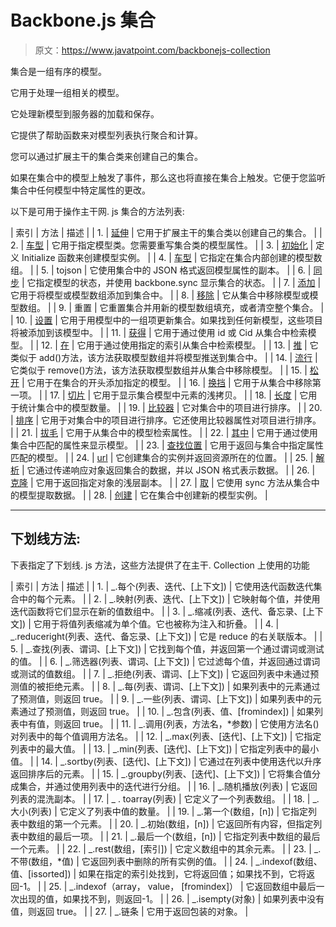 # Backbone.js 集合

> 原文：<https://www.javatpoint.com/backbonejs-collection>

集合是一组有序的模型。

它用于处理一组相关的模型。

它处理新模型到服务器的加载和保存。

它提供了帮助函数来对模型列表执行聚合和计算。

您可以通过扩展主干的集合类来创建自己的集合。

如果在集合中的模型上触发了事件，那么这也将直接在集合上触发。它便于您监听集合中任何模型中特定属性的更改。

以下是可用于操作主干网. js 集合的方法列表:

| 索引 | 方法 | 描述 |
| 1. | [延伸](backbonejs-collection-extend) | 它用于扩展主干的集合类以创建自己的集合。 |
| 2. | [车型](backbonejs-collection-model) | 它用于指定模型类。您需要重写集合类的模型属性。 |
| 3. | [初始化](backbonejs-collection-initialize) | 定义 Initialize 函数来创建模型实例。 |
| 4. | [车型](backbonejs-collection-models) | 它指定在集合内部创建的模型数组。 |
| 5. | tojson | 它使用集合中的 JSON 格式返回模型属性的副本。 |
| 6. | [同步](backbonejs-collection-sync) | 它指定模型的状态，并使用 backbone.sync 显示集合的状态。 |
| 7. | [添加](backbonejs-collection-add) | 它用于将模型或模型数组添加到集合中。 |
| 8. | [移除](backbonejs-collection-remove) | 它从集合中移除模型或模型数组。 |
| 9. | 重置 | 它重置集合并用新的模型数组填充，或者清空整个集合。 |
| 10. | [设置](backbonejs-collection-set) | 它用于用模型中的一组项更新集合。如果找到任何新模型，这些项目将被添加到该模型中。 |
| 11. | [获得](backbonejs-collection-get) | 它用于通过使用 id 或 Cid 从集合中检索模型。 |
| 12. | [在](backbonejs-collection-at) | 它用于通过使用指定的索引从集合中检索模型。 |
| 13. | [推](backbonejs-collection-push) | 它类似于 add()方法，该方法获取模型数组并将模型推送到集合中。 |
| 14. | [流行](backbonejs-collection-pop) | 它类似于 remove()方法，该方法获取模型数组并从集合中移除模型。 |
| 15. | [松开](backbonejs-collection-unshift) | 它用于在集合的开头添加指定的模型。 |
| 16. | [换挡](backbonejs-collection-shift) | 它用于从集合中移除第一项。 |
| 17. | [切片](backbonejs-collection-slice) | 它用于显示集合模型中元素的浅拷贝。 |
| 18. | [长度](backbonejs-collection-length) | 它用于统计集合中的模型数量。 |
| 19. | [比较器](backbonejs-collection-comparator) | 它对集合中的项目进行排序。 |
| 20. | [排序](backbonejs-collection-sort) | 它用于对集合中的项目进行排序。它还使用比较器属性对项目进行排序。 |
| 21. | [拔毛](backbonejs-collection-pluck) | 它用于从集合中的模型检索属性。 |
| 22. | [其中](backbonejs-collection-where) | 它用于通过使用集合中匹配的属性来显示模型。 |
| 23. | [查找位置](backbonejs-collection-findwhere) | 它用于返回与集合中指定属性匹配的模型。 |
| 24. | [url](backbonejs-collection-url) | 它创建集合的实例并返回资源所在的位置。 |
| 25. | [解析](backbonejs-collection-parse) | 它通过传递响应对象返回集合的数据，并以 JSON 格式表示数据。 |
| 26. | [克隆](backbonejs-collection-clone) | 它用于返回指定对象的浅层副本。 |
| 27. | [取](backbonejs-collection-fetch) | 它使用 sync 方法从集合中的模型提取数据。 |
| 28. | [创建](backbonejs-collection-create) | 它在集合中创建新的模型实例。 |

* * *

## 下划线方法:

下表指定了下划线. js 方法，这些方法提供了在主干. Collection 上使用的功能

| 索引 | 方法 | 描述 |
| 1. | _.每个(列表、迭代、[上下文]) | 它使用迭代函数迭代集合中的每个元素。 |
| 2. | _.映射(列表、迭代、[上下文]) | 它映射每个值，并使用迭代函数将它们显示在新的值数组中。 |
| 3. | _.缩减(列表、迭代、备忘录、[上下文]) | 它用于将值列表缩减为单个值。它也被称为注入和折叠。 |
| 4. | _.reduceright(列表、迭代、备忘录、[上下文]) | 它是 reduce 的右关联版本。 |
| 5. | _.查找(列表、谓词、[上下文]) | 它找到每个值，并返回第一个通过谓词或测试的值。 |
| 6. | _.筛选器(列表、谓词、[上下文]) | 它过滤每个值，并返回通过谓词或测试的值数组。 |
| 7. | _.拒绝(列表、谓词、[上下文]) | 它返回列表中未通过预测值的被拒绝元素。 |
| 8. | _.每(列表、谓词、[上下文]) | 如果列表中的元素通过了预测值，则返回 true。 |
| 9. | _.一些(列表、谓词、[上下文]) | 如果列表中的元素通过了预测值，则返回 true。 |
| 10. | _.包含(列表、值、[fromindex]) | 如果列表中有值，则返回 true。 |
| 11. | _.调用(列表，方法名，*参数) | 它使用方法名()对列表中的每个值调用方法名。 |
| 12. | _.max(列表、[迭代]、[上下文]) | 它指定列表中的最大值。 |
| 13. | _.min(列表、[迭代]、[上下文]) | 它指定列表中的最小值。 |
| 14. | _.sortby(列表、[迭代]、[上下文]) | 它通过在列表中使用迭代以升序返回排序后的元素。 |
| 15. | _.groupby(列表、[迭代]、[上下文]) | 它将集合值分成集合，并通过使用列表中的迭代进行分组。 |
| 16. | _.随机播放(列表) | 它返回列表的混洗副本。 |
| 17. | _ . toarray(列表) | 它定义了一个列表数组。 |
| 18. | _.大小(列表) | 它定义了列表中值的数量。 |
| 19. | _.第一个(数组，[n]) | 它指定列表中数组的第一个元素。 |
| 20. | _.初始(数组，[n]) | 它返回所有内容，但指定列表中数组的最后一项。 |
| 21. | _.最后一个(数组，[n]) | 它指定列表中数组的最后一个元素。 |
| 22. | _.rest(数组，[索引]) | 它定义数组中的其余元素。 |
| 23. | _.不带(数组，*值) | 它返回列表中删除的所有实例的值。 |
| 24. | _.indexof(数组、值、[issorted]) | 如果在指定的索引处找到，它将返回值；如果找不到，它将返回-1。 |
| 25. | _.indexof（array， value， [fromindex]） | 它返回数组中最后一次出现的值，如果找不到，则返回-1。 |
| 26. | _.isempty(对象) | 如果列表中没有值，则返回 true。 |
| 27. | _.链条 | 它用于返回包装的对象。 |